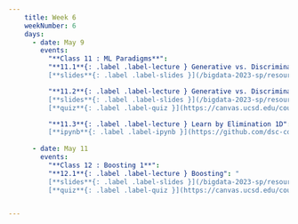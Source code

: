 ```yaml
---
    title: Week 6 
    weekNumber: 6
    days:
      - date: May 9
        events:
          "**Class 11 : ML Paradigms**":
          "**11.1**{: .label .label-lecture } Generative vs. Discriminative vs. Robust Discriminative Models": "
          [**slides**{: .label .label-slides }](/bigdata-2023-sp/resources/ppts/class12/Paradigms.pptx)"

          "**11.2**{: .label .label-lecture } Generative vs. Discriminative Optimization vs Elimination": "          
          [**slides**{: .label .label-slides }](/bigdata-2023-sp/resources/ppts/class12/Paradigms_ML.pptx) 
          [**quiz**{: .label .label-quiz }](https://canvas.ucsd.edu/courses/45123/quizzes/135424)"

          "**11.3**{: .label .label-lecture } Learn by Elimination 1D": " 
          [**ipynb**{: .label .label-ipynb }](https://github.com/dsc-courses/bigdata-2023-sp-notebooks/blob/master/notebooks/Section3-Classification/LearnByElimination/LearnByElimination_1D.ipynb)"
      
      - date: May 11
        events:
          "**Class 12 : Boosting 1**": 
          "**12.1**{: .label .label-lecture } Boosting": " 
          [**slides**{: .label .label-slides }](/bigdata-2023-sp/resources/ppts/class13/BoostingSectioned.pptx)
          [**quiz**{: .label .label-quiz }](https://canvas.ucsd.edu/courses/45123/quizzes/135425)"


---
```

